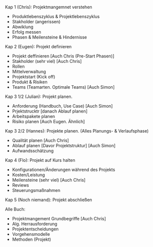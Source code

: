 Kap 1 (Chris): 
Projektmangemnet verstehen
- Produktlebenszyklus & Projektlebenszyklus
- Stakholder (angerissen)
- Abwiklung
- Erfolg messen
- Phasen & Meilensteine & Hindernisse

Kap 2 (Eugen):
Projekt definieren
- Projekt deffinieren [Auch Chris (Pre-Start Phasen)]
- Stakholder (sehr viel) [Auch Chris]
- Rollen
- Mittelverwaltung
- Projektstart (Kick off)
- Produkt & Risiken
- Teams (Teamarten. Optimale Teams) [Auch Simon]

Kap 3 1/2 (Julian):
Projekt planen.
- Anforderung (Handbuch, Use Case) [Auch Simon]
- Prjektstrucktr [danach Ablauf planen]
- Arbeitspakete planen
- Risiko planen [Auch Eugen. Ähnlich]

Kap 3 2/2 (Hannes):
Projekte planen.
(Alles Planungs- & Verlaufsphase)
- Qualität planen [Auch Chris]
- Ablauf planen [Davor Projektstruktur] [Auch Simon]
- Aufwandsschätzung

Kap 4 (Flo):
Projekt auf Kurs halten
- Konfigurationen/Änderungen während des Projekts
- Kosten/Leistung
- Meilensteine (sehr viel) [Auch Chris]
- Reviews
- Steuerungsmaßnahmen

Kap 5 (Noch niemand):
Projekt abschließen

Alle Buch:
- Projektmangement Grundbegriffe [Auch Chris]
- Alg. Herrausforderung
- Projektentscheidungen
- Vorgehensmodelle
- Methoden (Projekt)
